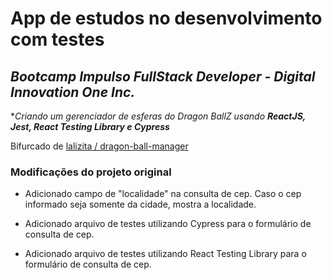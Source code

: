 # App de estudos no desenvolvimento com testes

## *Bootcamp Impulso FullStack Developer - Digital Innovation One Inc.*

**Criando um gerenciador de esferas do Dragon BallZ usando ***ReactJS, Jest, React Testing Library e Cypress****

Bifurcado de [lalizita /
dragon-ball-manager](https://github.com/lalizita/dragon-ball-manager)

### Modificações do projeto original

- Adicionado campo de "localidade" na consulta de cep. Caso o cep informado seja somente da cidade, mostra a localidade.

- Adicionado arquivo de testes utilizando Cypress para o formulário de consulta de cep.

- Adicionado arquivo de testes utilizando React Testing Library para o formulário de consulta de cep.
